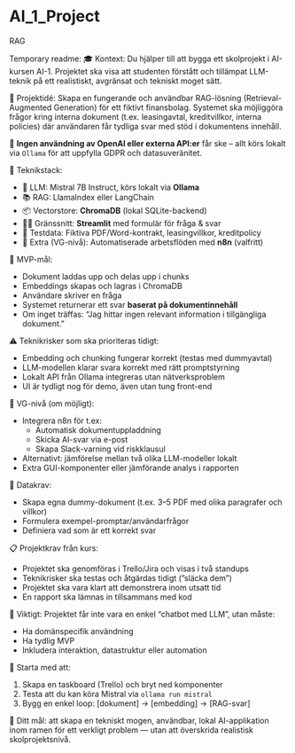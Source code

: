 # AI_1_Project
RAG

Temporary readme:
🎓 Kontext:
Du hjälper till att bygga ett skolprojekt i AI-kursen AI-1. Projektet ska visa att studenten förstått och tillämpat LLM-teknik på ett realistiskt, avgränsat och tekniskt moget sätt.

🧠 Projektidé:
Skapa en fungerande och användbar RAG-lösning (Retrieval-Augmented Generation) för ett fiktivt finansbolag. Systemet ska möjliggöra frågor kring interna dokument (t.ex. leasingavtal, kreditvillkor, interna policies) där användaren får tydliga svar med stöd i dokumentens innehåll.

🚫 **Ingen användning av OpenAI eller externa API:er** får ske – allt körs lokalt via `Ollama` för att uppfylla GDPR och datasuveränitet.

🧱 Teknikstack:
- 🧠 LLM: Mistral 7B Instruct, körs lokalt via **Ollama**
- 📚 RAG: LlamaIndex eller LangChain
- 📦 Vectorstore: **ChromaDB** (lokal SQLite-backend)
- 🧑‍💻 Gränssnitt: **Streamlit** med formulär för fråga & svar
- 🧪 Testdata: Fiktiva PDF/Word-kontrakt, leasingvillkor, kreditpolicy
- 🔁 Extra (VG-nivå): Automatiserade arbetsflöden med **n8n** (valfritt)

🎯 MVP-mål:
- Dokument laddas upp och delas upp i chunks
- Embeddings skapas och lagras i ChromaDB
- Användare skriver en fråga
- Systemet returnerar ett svar **baserat på dokumentinnehåll**
- Om inget träffas: “Jag hittar ingen relevant information i tillgängliga dokument.”

⚠️ Teknikrisker som ska prioriteras tidigt:
- Embedding och chunking fungerar korrekt (testas med dummyavtal)
- LLM-modellen klarar svara korrekt med rätt promptstyrning
- Lokalt API från Ollama integreras utan nätverksproblem
- UI är tydligt nog för demo, även utan tung front-end

🧠 VG-nivå (om möjligt):
- Integrera n8n för t.ex:
  - Automatisk dokumentuppladdning
  - Skicka AI-svar via e-post
  - Skapa Slack-varning vid riskklausul
- Alternativt: jämförelse mellan två olika LLM-modeller lokalt
- Extra GUI-komponenter eller jämförande analys i rapporten

🧪 Datakrav:
- Skapa egna dummy-dokument (t.ex. 3–5 PDF med olika paragrafer och villkor)
- Formulera exempel-promptar/användarfrågor
- Definiera vad som är ett korrekt svar

📋 Projektkrav från kurs:
- Projektet ska genomföras i Trello/Jira och visas i två standups
- Teknikrisker ska testas och åtgärdas tidigt (”släcka dem”)
- Projektet ska vara klart att demonstrera inom utsatt tid
- En rapport ska lämnas in tillsammans med kod

📣 Viktigt:
Projektet får inte vara en enkel “chatbot med LLM”, utan måste:
- Ha domänspecifik användning
- Ha tydlig MVP
- Inkludera interaktion, datastruktur eller automation

📌 Starta med att:
1. Skapa en taskboard (Trello) och bryt ned komponenter
2. Testa att du kan köra Mistral via `ollama run mistral`
3. Bygg en enkel loop: [dokument] → [embedding] → [RAG-svar]

🎯 Ditt mål: att skapa en tekniskt mogen, användbar, lokal AI-applikation inom ramen för ett verkligt problem — utan att överskrida realistisk skolprojektsnivå.
